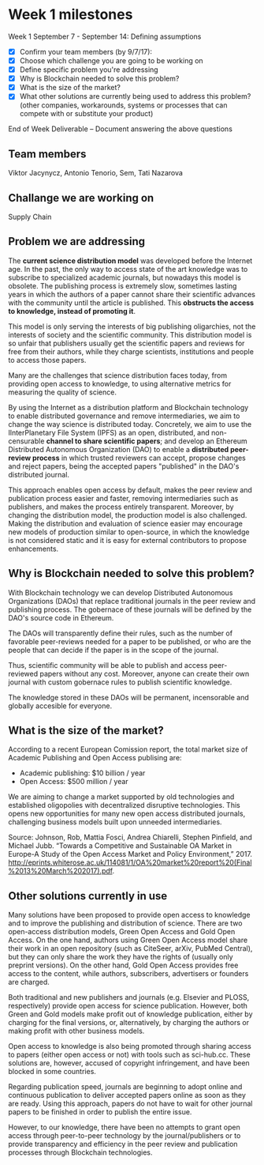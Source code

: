 # Week 1 milestones



Week 1 September 7 - September 14: Defining assumptions

- [x] Confirm your team members (by 9/7/17):
- [x] Choose which challenge you are going to be working on
- [x] Define specific problem you're addressing
- [x] Why is Blockchain needed to solve this problem?
- [x] What is the size of the market?
- [x] What other solutions are currently being used to address this problem? (other companies, workarounds, systems or processes that can compete with or substitute your product)

End of Week Deliverable – Document answering the above questions

## Team members

Viktor Jacynycz, Antonio Tenorio, Sem, Tati Nazarova

## Challange we are working on

Supply Chain

## Problem we are addressing

The **current science distribution model** was developed before the Internet age. In the past, the only way to access state of the art knowledge was to subscribe to specialized academic journals, but nowadays this model is obsolete. The publishing process is extremely slow, sometimes lasting years in which the authors of a paper cannot share their scientific advances with the community until the article is published. This **obstructs the access to knowledge, instead of promoting it**.

This model is only serving the interests of big publishing oligarchies, not the interests of society and the scientific community. This distribution model is so unfair that publishers usually get the scientific papers and reviews for free from their authors, while they charge scientists, institutions and people to access those papers.

Many are the challenges that science distribution faces today, from providing open access to knowledge, to using alternative metrics for measuring the quality of science.

By using the Internet as a distribution platform and Blockchain technology to enable distributed governance and remove intermediaries, we aim to change the way science is distributed today. Concretely, we aim to use the IlnterPlanetary File System (IPFS) as an open, distributed, and non-censurable **channel to share scientific papers**; and develop an Ethereum Distributed Autonomous Organization (DAO) to enable a **distributed peer-review process** in which trusted reviewers can accept, propose changes and reject papers, being the accepted papers "published" in the DAO's distributed journal.

This approach enables open access by default, makes the peer review and publication process easier and faster, removing intermediaries such as publishers, and makes the process entirely transparent. Moreover, by changing the distribution model, the production model is also challenged. Making the distribution and evaluation of science easier may encourage new models of production similar to open-source, in which the knowledge is not considered static and it is easy for external contributors to propose enhancements.

## Why is Blockchain needed to solve this problem?

With Blockchain technology we can develop Distributed Autonomous Organizations (DAOs) that replace traditional journals in the peer review and publishing process. The gobernace of these journals will be defined by the DAO's source code in Ethereum.

The DAOs will transparently define their rules, such as the number of favorable peer-reviews needed for a paper to be published, or who are the people that can decide if the paper is in the scope of the journal.

Thus, scientific community will be able to publish and access peer-reviewed papers without any cost. Moreover, anyone can create their own journal with custom gobernace rules to publish scientific knowledge.

The knowledge stored in these DAOs will be permanent, incensorable and globally accesible for everyone.

## What is the size of the market?

According to a recent European Comission report, the total market size of Academic Publishing and Open Access publising are:

  - Academic publishing: $10 billion / year
  - Open Access: $500 million / year

We are aiming to change a market supported by old technologies and established oligopolies with decentralized disruptive technologies. This opens new opportunities for many new open access distributed journals, challenging business models built upon unneeded intermediaries.

Source: Johnson, Rob, Mattia Fosci, Andrea Chiarelli, Stephen Pinfield, and Michael Jubb. “Towards a Competitive and Sustainable OA Market in Europe-A Study of the Open Access Market and Policy Environment,” 2017. http://eprints.whiterose.ac.uk/114081/1/OA%20market%20report%20(Final%2013%20March%202017).pdf.

## Other solutions currently in use

Many solutions have been proposed to provide open access to knowledge and to improve the publishing and distribution of science. There are two open-access distribution models, Green Open Access and Gold Open Access. On the one hand, authors using Green Open Access model share their work in an open repository (such as CiteSeer, arXiv, PubMed Central), but they can only share the work they have the rights of (usually only preprint versions). On the other hand, Gold Open Access provides free access to the content, while authors, subscribers, advertisers or founders are charged.

Both traditional and new publishers and journals (e.g. Elsevier and PLOSS, respectively) provide open access for science publication. However, both Green and Gold models make profit out of knowledge publication, either by charging for the final versions, or, alternatively, by charging the authors or making profit with other business models.

Open access to knowledge is also being promoted through sharing access to papers (either open access or not) with tools such as sci-hub.cc. These solutions are, however, accused of copyright infringement, and have been blocked in some countries.

Regarding publication speed, journals are beginning to adopt online and continuous publication to deliver accepted papers online as soon as they are ready. Using this approach, papers do not have to wait for other journal papers to be finished in order to publish the entire issue.

However, to our knowledge, there have been no attempts to grant open access through peer-to-peer technology by the journal/publishers or to provide transparency and efficiency in the peer review and publication processes through Blockchain technologies.
